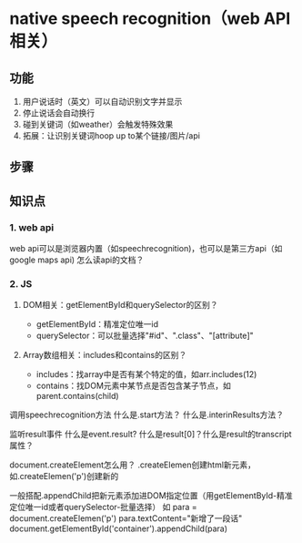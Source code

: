 # native speech recognition（web API相关）

## 功能
1. 用户说话时（英文）可以自动识别文字并显示
2. 停止说话会自动换行
3. 碰到关键词（如weather）会触发特殊效果
4. 拓展：让识别关键词hoop up to某个链接/图片/api

## 步骤


## 知识点
### 1. web api
web api可以是浏览器内置（如speechrecognition)，也可以是第三方api（如google maps api)
怎么读api的文档？

### 2. JS
1. DOM相关：getElementById和querySelector的区别？
    - getElementById：精准定位唯一id
    - querySelector：可以批量选择"#id"、".class"、\"[attribute]"

2. Array数组相关：includes和contains的区别？
    - includes：找array中是否有某个特定的值，如arr.includes(12)
    - contains：找DOM元素中某节点是否包含某子节点，如parent.contains(child)





调用speechrecognition方法
什么是.start方法？
什么是.interinResults方法？

监听result事件
什么是event.result? 什么是result[0]？什么是result的transcript属性？

document.createElement怎么用？
.createElemen创建html新元素，如.createElemen('p')创建新的<p>

一般搭配.appendChild把新元素添加进DOM指定位置（用getElementById-精准定位唯一id或者querySelector-批量选择）
如
para = document.createElemen('p')
para.textContent="新增了一段话"
document.getElementById('container').appendChild(para)


